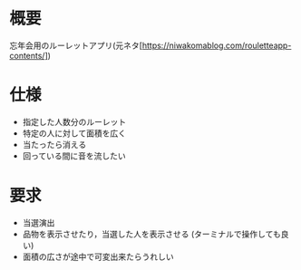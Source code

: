 # 概要
忘年会用のルーレットアプリ(元ネタ[https://niwakomablog.com/rouletteapp-contents/])

# 仕様
- 指定した人数分のルーレット
- 特定の人に対して面積を広く
- 当たったら消える
- 回っている間に音を流したい

# 要求
- 当選演出
- 品物を表示させたり，当選した人を表示させる (ターミナルで操作しても良い)
- 面積の広さが途中で可変出来たらうれしい
